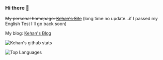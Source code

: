 ### Hi there 👋

<!--
**kehanXue/kehanXue** is a ✨ _special_ ✨ repository because its `README.md` (this file) appears on your GitHub profile.

Here are some ideas to get you started:

- 🔭 I’m currently working on ...
- 🌱 I’m currently learning ...
- 👯 I’m looking to collaborate on ...
- 🤔 I’m looking for help with ...
- 💬 Ask me about ...
- 📫 How to reach me: ...
- 😄 Pronouns: ...
- ⚡ Fun fact: ...
-->

~~My personal homepage: [Kehan's Site](https://kehan.site)~~ (long time no update...if I passed my English Test I'll go back soon)

My blog: [Kehan's Blog](https://blog.kehan.site)

![Kehan's github stats](https://github-readme-stats.vercel.app/api?username=kehanXue&show_icons=true&count_private=true&theme=graywhite&&hide=stars,contribs)

![Top Languages](https://github-readme-stats.vercel.app/api/top-langs/?username=kehanXue&hide=html&layout=compact&theme=graywhite)
